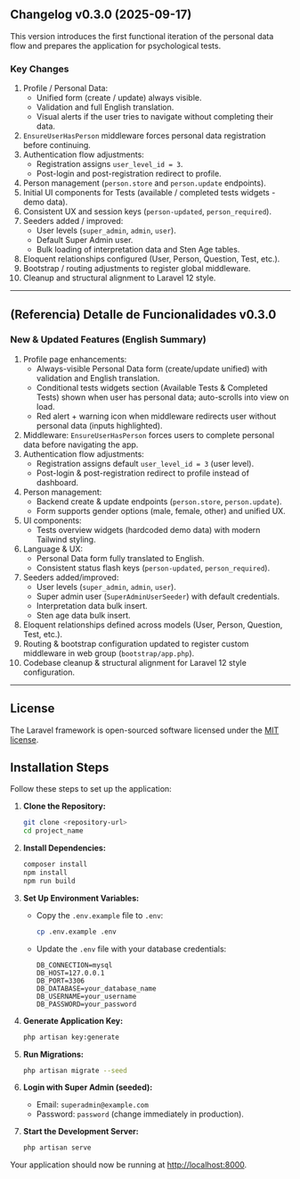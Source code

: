 ## Changelog v0.3.0 (2025-09-17)
This version introduces the first functional iteration of the personal data flow and prepares the application for psychological tests.

### Key Changes
1. Profile / Personal Data:
   - Unified form (create / update) always visible.
   - Validation and full English translation.
   - Visual alerts if the user tries to navigate without completing their data.
2. `EnsureUserHasPerson` middleware forces personal data registration before continuing.
3. Authentication flow adjustments:
   - Registration assigns `user_level_id = 3`.
   - Post-login and post-registration redirect to profile.
4. Person management (`person.store` and `person.update` endpoints).
5. Initial UI components for Tests (available / completed tests widgets - demo data).
6. Consistent UX and session keys (`person-updated`, `person_required`).
7. Seeders added / improved:
   - User levels (`super_admin`, `admin`, `user`).
   - Default Super Admin user.
   - Bulk loading of interpretation data and Sten Age tables.
8. Eloquent relationships configured (User, Person, Question, Test, etc.).
9. Bootstrap / routing adjustments to register global middleware.
10. Cleanup and structural alignment to Laravel 12 style.

---

## (Referencia) Detalle de Funcionalidades v0.3.0

### New & Updated Features (English Summary)
1. Profile page enhancements:
   - Always-visible Personal Data form (create/update unified) with validation and English translation.
   - Conditional tests widgets section (Available Tests & Completed Tests) shown when user has personal data; auto-scrolls into view on load.
   - Red alert + warning icon when middleware redirects user without personal data (inputs highlighted).
2. Middleware: `EnsureUserHasPerson` forces users to complete personal data before navigating the app.
3. Authentication flow adjustments:
   - Registration assigns default `user_level_id = 3` (user level).
   - Post-login & post-registration redirect to profile instead of dashboard.
4. Person management:
   - Backend create & update endpoints (`person.store`, `person.update`).
   - Form supports gender options (male, female, other) and unified UX.
5. UI components:
   - Tests overview widgets (hardcoded demo data) with modern Tailwind styling.
6. Language & UX:
   - Personal Data form fully translated to English.
   - Consistent status flash keys (`person-updated`, `person_required`).
7. Seeders added/improved:
   - User levels (`super_admin`, `admin`, `user`).
   - Super admin user (`SuperAdminUserSeeder`) with default credentials.
   - Interpretation data bulk insert.
   - Sten age data bulk insert.
8. Eloquent relationships defined across models (User, Person, Question, Test, etc.).
9. Routing & bootstrap configuration updated to register custom middleware in web group (`bootstrap/app.php`).
10. Codebase cleanup & structural alignment for Laravel 12 style configuration.

---

## License

The Laravel framework is open-sourced software licensed under the [MIT license](https://opensource.org/licenses/MIT).

## Installation Steps

Follow these steps to set up the application:

1. **Clone the Repository:**
   ```bash
   git clone <repository-url>
   cd project_name
   ```

2. **Install Dependencies:**
   ```bash
   composer install
   npm install
   npm run build
   ```

3. **Set Up Environment Variables:**
   - Copy the `.env.example` file to `.env`:
     ```bash
     cp .env.example .env
     ```
   - Update the `.env` file with your database credentials:
     ```env
     DB_CONNECTION=mysql
     DB_HOST=127.0.0.1
     DB_PORT=3306
     DB_DATABASE=your_database_name
     DB_USERNAME=your_username
     DB_PASSWORD=your_password
     ```

4. **Generate Application Key:**
   ```bash
   php artisan key:generate
   ```

5. **Run Migrations:**
   ```bash
   php artisan migrate --seed
   ```

6. **Login with Super Admin (seeded):**
   - Email: `superadmin@example.com`
   - Password: `password` (change immediately in production).

7. **Start the Development Server:**
   ```bash
   php artisan serve
   ```

Your application should now be running at [http://localhost:8000](http://localhost:8000).